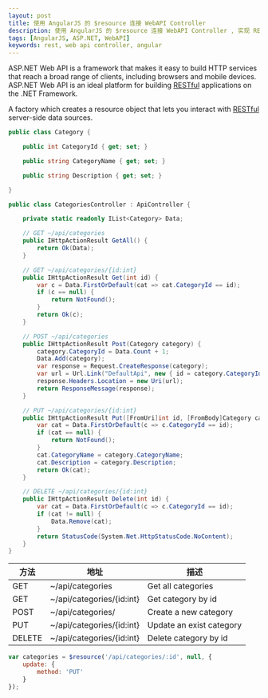 ```yaml
---
layout: post
title: 使用 AngularJS 的 $resource 连接 WebAPI Controller
description: 使用 AngularJS 的 $resource 连接 WebAPI Controller , 实现 REST 客户端
tags: [AngularJS, ASP.NET, WebAPI]
keywords: rest, web api controller, angular
---
```


ASP.NET Web API is a framework that makes it easy to build HTTP services that reach a broad range of clients, including browsers and mobile devices. ASP.NET Web API is an ideal platform for building [RESTful][1] applications on the .NET Framework.

A factory which creates a resource object that lets you interact with [RESTful][1] server-side data sources.

```c#
public class Category {

    public int CategoryId { get; set; }

    public string CategoryName { get; set; }

    public string Description { get; set; }

}
```

```c#
public class CategoriesController : ApiController {

    private static readonly IList<Category> Data;

    // GET ~/api/categories
    public IHttpActionResult GetAll() {
        return Ok(Data);
    }

    // GET ~/api/categories/{id:int}
    public IHttpActionResult Get(int id) {
        var c = Data.FirstOrDefault(cat => cat.CategoryId == id);
        if (c == null) {
            return NotFound();
        }
        return Ok(c);
    }

    // POST ~/api/categories
    public IHttpActionResult Post(Category category) {
        category.CategoryId = Data.Count + 1;
        Data.Add(category);
        var response = Request.CreateResponse(category);
        var url = Url.Link("DefaultApi", new { id = category.CategoryId });
        response.Headers.Location = new Uri(url);
        return ResponseMessage(response);
    }

    // PUT ~/api/categories/{id:int}
    public IHttpActionResult Put([FromUri]int id, [FromBody]Category category) {
        var cat = Data.FirstOrDefault(c => c.CategoryId == id);
        if (cat == null) {
            return NotFound();
        }
        cat.CategoryName = category.CategoryName;
        cat.Description = category.Description;
        return Ok(cat);
    }

    // DELETE ~/api/categories/{id:int}
    public IHttpActionResult Delete(int id) {
        var cat = Data.FirstOrDefault(c => c.CategoryId == id);
        if (cat != null) {
            Data.Remove(cat);
        }
        return StatusCode(System.Net.HttpStatusCode.NoContent);
    }
}
```

<table class="table">
<thead>
<tr>
<th><div class="text-left">方法</div></th>
<th><div class="text-left">地址</div></th>
<th><div class="text-left">描述</div></th>
</tr>
</thead>
<tbody>
<tr>
    <td><div class="text-left">GET</div></td>
    <td><div class="text-left">~/api/categories</div></td>
    <td><div class="text-left">Get all categories</div></td>
</tr>
<tr>
    <td><div class="text-left">GET</div></td>
    <td><div class="text-left">~/api/categories/{id:int}</div></td>
    <td><div class="text-left">Get category by id</div></td>
</tr>
<tr>
    <td><div class="text-left">POST</div></td>
    <td><div class="text-left">~/api/categories/</div></td>
    <td><div class="text-left">Create a new category</div></td>
</tr>
<tr>
    <td><div class="text-left">PUT</div></td>
    <td><div class="text-left">~/api/categories/{id:int}</div></td>
    <td><div class="text-left">Update an exist category</div></td>
</tr>
<tr>
    <td><div class="text-left">DELETE</div></td>
    <td><div class="text-left">~/api/categories/{id:int}</div></td>
    <td><div class="text-left">Delete category by id</div></td>
</tr>
</tbody>
</table>

```js
var categories = $resource('/api/categories/:id', null, {
    update: {
        method: 'PUT'
    }
});
```

[1]: http://zh.wikipedia.org/wiki/REST